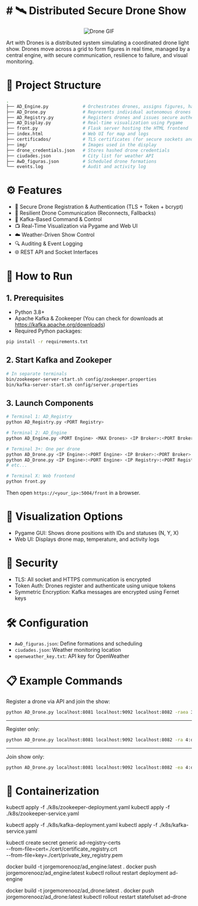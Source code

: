 # # 🛰️ Distributed Secure Drone Show

<p align="center">
  <img src="https://i.pinimg.com/originals/bc/f3/a3/bcf3a371b9303c27752e1109e96a2fe6.gif" alt="Drone GIF">
</p>

Art with Drones is a distributed system simulating a coordinated drone light show. Drones move across a grid to form figures in real time, managed by a central engine, with secure communication, resilience to failure, and visual monitoring.

# 📁 Project Structure
```bash
.
├── AD_Engine.py             # Orchestrates drones, assigns figures, handles reconnections
├── AD_Drone.py              # Represents individual autonomous drones
├── AD_Registry.py           # Registers drones and issues secure authentication tokens
├── AD_Display.py            # Real-time visualization using Pygame
├── front.py                 # Flask server hosting the HTML frontend
├── index.html               # Web UI for map and logs
├── certificados/            # TLS certificates (for secure sockets and HTTPS)
├── img/                     # Images used in the display
├── drone_credentials.json   # Stores hashed drone credentials
├── ciudades.json            # City list for weather API
├── AwD_figuras.json         # Scheduled drone formations
└── events.log               # Audit and activity log
```

# ⚙️ Features
- 🔐 Secure Drone Registration & Authentication (TLS + Token + bcrypt)
- 🔄 Resilient Drone Communication (Reconnects, Fallbacks)
- 📡 Kafka-Based Command & Control
- 📺 Real-Time Visualization via Pygame and Web UI
- ☁️ Weather-Driven Show Control
- 🔍 Auditing & Event Logging
- 🌐 REST API and Socket Interfaces

# 🚀 How to Run
## 1. Prerequisites
- Python 3.8+
- Apache Kafka & Zookeeper (You can check for downloads at https://kafka.apache.org/downloads)
- Required Python packages:
```bash
pip install -r requirements.txt
```
## 2. Start Kafka and Zookeper
```bash
# In separate terminals
bin/zookeeper-server-start.sh config/zookeeper.properties
bin/kafka-server-start.sh config/server.properties
```
## 3. Launch Components
```bash
# Terminal 1: AD_Registry
python AD_Registry.py <PORT Registry>

# Terminal 2: AD_Engine
python AD_Engine.py <PORT Engine> <MAX Drones> <IP Broker>:<PORT Broker>

# Terminal 3+: One per drone
python AD_Drone.py <IP Engine>:<PORT Engine> <IP Broker>:<PORT Broker> <IP Registry>:<PORT Registry> <OPTION> <ID Drone>:<NAME Drone>
python AD_Drone.py <IP Engine>:<PORT Engine> <IP Registry>:<PORT Registry> <OPTION> <ID Drone>:<NAME Drone>
# etc...

# Terminal X: Web frontend
python front.py
```
Then open `https://<your_ip>:5004/front` in a browser.

# 🎨 Visualization Options
- Pygame GUI: Shows drone positions with IDs and statuses (N, Y, X)
- Web UI: Displays drone map, temperature, and activity logs

# 🔑 Security
- TLS: All socket and HTTPS communication is encrypted
- Token Auth: Drones register and authenticate using unique tokens
- Symmetric Encryption: Kafka messages are encrypted using Fernet keys

# 🛠️ Configuration
- `AwD_figuras.json`: Define formations and scheduling
- `ciudades.json`: Weather monitoring location
- `openweather_key.txt`: API key for OpenWeather

# 📋 Example Commands
Register a drone via API and join the show:
```bash
python AD_Drone.py localhost:8081 localhost:9092 localhost:8082 -raea 3:charlie
```
---
Register only:
```bash
python AD_Drone.py localhost:8081 localhost:9092 localhost:8082 -ra 4:delta
```
---
Join show only:
```bash
python AD_Drone.py localhost:8081 localhost:9092 localhost:8082 -ea 4:delta
```


# 🐳 Containerization
kubectl apply -f ./k8s/zookeeper-deployment.yaml
kubectl apply -f ./k8s/zookeeper-service.yaml

kubectl apply -f ./k8s/kafka-deployment.yaml
kubectl apply -f ./k8s/kafka-service.yaml

kubectl create secret generic ad-registry-certs \
  --from-file=cert=./cert/certificate_registry.crt \
  --from-file=key=./cert/private_key_registry.pem

docker build -t jorgemorenooz/ad_engine:latest .
docker push jorgemorenooz/ad_engine:latest
kubectl rollout restart deployment ad-engine

docker build -t jorgemorenooz/ad_drone:latest .
docker push jorgemorenooz/ad_drone:latest
kubectl rollout restart statefulset ad-drone 